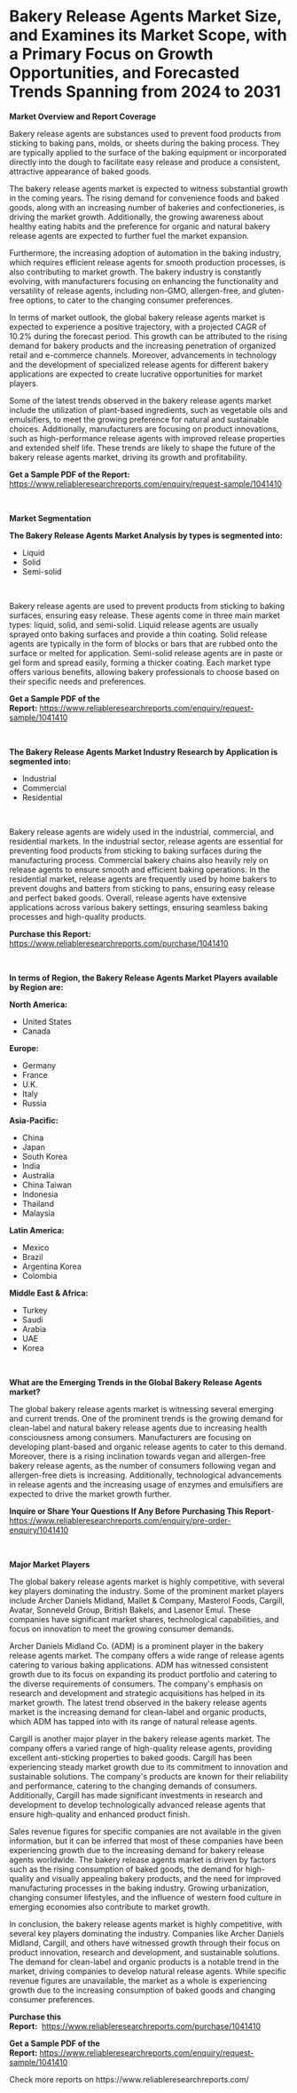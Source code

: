 <p><h1>Bakery Release Agents Market Size, and Examines its Market Scope, with a Primary Focus on Growth Opportunities, and Forecasted Trends Spanning from 2024 to 2031</h1></p><p><strong>Market Overview and Report Coverage</strong></p>
<p><p>Bakery release agents are substances used to prevent food products from sticking to baking pans, molds, or sheets during the baking process. They are typically applied to the surface of the baking equipment or incorporated directly into the dough to facilitate easy release and produce a consistent, attractive appearance of baked goods.</p><p>The bakery release agents market is expected to witness substantial growth in the coming years. The rising demand for convenience foods and baked goods, along with an increasing number of bakeries and confectioneries, is driving the market growth. Additionally, the growing awareness about healthy eating habits and the preference for organic and natural bakery release agents are expected to further fuel the market expansion.</p><p>Furthermore, the increasing adoption of automation in the baking industry, which requires efficient release agents for smooth production processes, is also contributing to market growth. The bakery industry is constantly evolving, with manufacturers focusing on enhancing the functionality and versatility of release agents, including non-GMO, allergen-free, and gluten-free options, to cater to the changing consumer preferences.</p><p>In terms of market outlook, the global bakery release agents market is expected to experience a positive trajectory, with a projected CAGR of 10.2% during the forecast period. This growth can be attributed to the rising demand for bakery products and the increasing penetration of organized retail and e-commerce channels. Moreover, advancements in technology and the development of specialized release agents for different bakery applications are expected to create lucrative opportunities for market players.</p><p>Some of the latest trends observed in the bakery release agents market include the utilization of plant-based ingredients, such as vegetable oils and emulsifiers, to meet the growing preference for natural and sustainable choices. Additionally, manufacturers are focusing on product innovations, such as high-performance release agents with improved release properties and extended shelf life. These trends are likely to shape the future of the bakery release agents market, driving its growth and profitability.</p></p>
<p><strong>Get a Sample PDF of the Report:</strong> <a href="https://www.reliableresearchreports.com/enquiry/request-sample/1041410">https://www.reliableresearchreports.com/enquiry/request-sample/1041410</a></p>
<p>&nbsp;</p>
<p><strong>Market Segmentation</strong></p>
<p><strong>The Bakery Release Agents Market Analysis by types is segmented into:</strong></p>
<p><ul><li>Liquid</li><li>Solid</li><li>Semi-solid</li></ul></p>
<p>&nbsp;</p>
<p><p>Bakery release agents are used to prevent products from sticking to baking surfaces, ensuring easy release. These agents come in three main market types: liquid, solid, and semi-solid. Liquid release agents are usually sprayed onto baking surfaces and provide a thin coating. Solid release agents are typically in the form of blocks or bars that are rubbed onto the surface or melted for application. Semi-solid release agents are in paste or gel form and spread easily, forming a thicker coating. Each market type offers various benefits, allowing bakery professionals to choose based on their specific needs and preferences.</p></p>
<p><strong>Get a Sample PDF of the Report:</strong>&nbsp;<a href="https://www.reliableresearchreports.com/enquiry/request-sample/1041410">https://www.reliableresearchreports.com/enquiry/request-sample/1041410</a></p>
<p>&nbsp;</p>
<p><strong>The Bakery Release Agents Market Industry Research by Application is segmented into:</strong></p>
<p><ul><li>Industrial</li><li>Commercial</li><li>Residential</li></ul></p>
<p>&nbsp;</p>
<p><p>Bakery release agents are widely used in the industrial, commercial, and residential markets. In the industrial sector, release agents are essential for preventing food products from sticking to baking surfaces during the manufacturing process. Commercial bakery chains also heavily rely on release agents to ensure smooth and efficient baking operations. In the residential market, release agents are frequently used by home bakers to prevent doughs and batters from sticking to pans, ensuring easy release and perfect baked goods. Overall, release agents have extensive applications across various bakery settings, ensuring seamless baking processes and high-quality products.</p></p>
<p><strong>Purchase this Report:</strong>&nbsp; <a href="https://www.reliableresearchreports.com/purchase/1041410">https://www.reliableresearchreports.com/purchase/1041410</a></p>
<p>&nbsp;</p>
<p><strong>In terms of Region, the Bakery Release Agents Market Players available by Region are:</strong></p>
<p>
    <p> <strong> North America: </strong>
        <ul>
            <li>United States</li>
            <li>Canada</li>
        </ul>
        </p> 
    <p> <strong> Europe: </strong>
        <ul>
            <li>Germany</li>
            <li>France</li>
            <li>U.K.</li>
            <li>Italy</li>
            <li>Russia</li>
        </ul>
        </p> 
    <p> <strong> Asia-Pacific: </strong>
        <ul>
            <li>China</li>
            <li>Japan</li>
            <li>South Korea</li>
            <li>India</li>
            <li>Australia</li>
            <li>China Taiwan</li>
            <li>Indonesia</li>
            <li>Thailand</li>
            <li>Malaysia</li>
        </ul>
        </p> 
    <p> <strong> Latin America: </strong>
        <ul>
            <li>Mexico</li>
            <li>Brazil</li>
            <li>Argentina Korea</li>
            <li>Colombia</li>
        </ul>
        </p> 
    <p> <strong> Middle East & Africa: </strong>
        <ul>
            <li>Turkey</li>
            <li>Saudi</li>
            <li>Arabia</li>
            <li>UAE</li>
            <li>Korea</li>
        </ul>
    </p>
    </p>
<p>&nbsp;</p>
<p><strong>What are the Emerging Trends in the Global Bakery Release Agents market?</strong></p>
<p><p>The global bakery release agents market is witnessing several emerging and current trends. One of the prominent trends is the growing demand for clean-label and natural bakery release agents due to increasing health consciousness among consumers. Manufacturers are focusing on developing plant-based and organic release agents to cater to this demand. Moreover, there is a rising inclination towards vegan and allergen-free bakery release agents, as the number of consumers following vegan and allergen-free diets is increasing. Additionally, technological advancements in release agents and the increasing usage of enzymes and emulsifiers are expected to drive the market growth further.</p></p>
<p><strong>Inquire or Share Your Questions If Any Before Purchasing This Report</strong>- <a href="https://www.reliableresearchreports.com/enquiry/pre-order-enquiry/1041410">https://www.reliableresearchreports.com/enquiry/pre-order-enquiry/1041410</a></p>
<p>&nbsp;</p>
<p><strong>Major Market Players</strong></p>
<p><p>The global bakery release agents market is highly competitive, with several key players dominating the industry. Some of the prominent market players include Archer Daniels Midland, Mallet & Company, Masterol Foods, Cargill, Avatar, Sonneveld Group, British Bakels, and Lasenor Emul. These companies have significant market shares, technological capabilities, and focus on innovation to meet the growing consumer demands.</p><p>Archer Daniels Midland Co. (ADM) is a prominent player in the bakery release agents market. The company offers a wide range of release agents catering to various baking applications. ADM has witnessed consistent growth due to its focus on expanding its product portfolio and catering to the diverse requirements of consumers. The company's emphasis on research and development and strategic acquisitions has helped in its market growth. The latest trend observed in the bakery release agents market is the increasing demand for clean-label and organic products, which ADM has tapped into with its range of natural release agents.</p><p>Cargill is another major player in the bakery release agents market. The company offers a varied range of high-quality release agents, providing excellent anti-sticking properties to baked goods. Cargill has been experiencing steady market growth due to its commitment to innovation and sustainable solutions. The company's products are known for their reliability and performance, catering to the changing demands of consumers. Additionally, Cargill has made significant investments in research and development to develop technologically advanced release agents that ensure high-quality and enhanced product finish.</p><p>Sales revenue figures for specific companies are not available in the given information, but it can be inferred that most of these companies have been experiencing growth due to the increasing demand for bakery release agents worldwide. The bakery release agents market is driven by factors such as the rising consumption of baked goods, the demand for high-quality and visually appealing bakery products, and the need for improved manufacturing processes in the baking industry. Growing urbanization, changing consumer lifestyles, and the influence of western food culture in emerging economies also contribute to market growth.</p><p>In conclusion, the bakery release agents market is highly competitive, with several key players dominating the industry. Companies like Archer Daniels Midland, Cargill, and others have witnessed growth through their focus on product innovation, research and development, and sustainable solutions. The demand for clean-label and organic products is a notable trend in the market, driving companies to develop natural release agents. While specific revenue figures are unavailable, the market as a whole is experiencing growth due to the increasing consumption of baked goods and changing consumer preferences.</p></p>
<p><strong>Purchase this Report:</strong>&nbsp;&nbsp;<a href="https://www.reliableresearchreports.com/purchase/1041410">https://www.reliableresearchreports.com/purchase/1041410</a></p>
<p></p>
<p><strong>Get a Sample PDF of the Report:</strong>&nbsp;<a href="https://www.reliableresearchreports.com/enquiry/request-sample/1041410">https://www.reliableresearchreports.com/enquiry/request-sample/1041410</a></p>
<p>Check more reports on https://www.reliableresearchreports.com/</p>